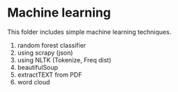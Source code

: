 # Machine learning
This folder includes simple machine learning techniques.

1. random forest classifier
2. using scrapy (json)
3. using NLTK (Tokenize, Freq dist)
4. beautifulSoup
5. extractTEXT from PDF
6. word cloud
